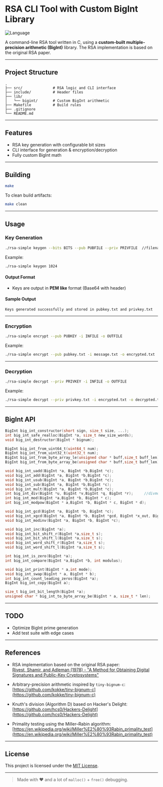 # RSA CLI Tool with Custom BigInt Library
 
![Language](https://img.shields.io/badge/language-C-blue)

A command-line RSA tool written in C, using a **custom-built multiple-precision arithmetic (BigInt)** library. The RSA implementation is based on the original RSA paper.

---

## Project Structure

```
.
├── src/              # RSA logic and CLI interface
├── include/          # Header files
├── lib/
│   └── bigint/       # Custom BigInt arithmetic
├── Makefile          # Build rules
├── .gitignore
└── README.md
```

---

##  Features

- RSA key generation with configurable bit sizes  
- CLI interface for generation & encryption/decryption  
- Fully custom BigInt math 

---

## Building

```bash
make
```

To clean build artifacts:

```bash
make clean
```

---

##  Usage

###  Key Generation

```bash
./rsa-simple keygen --bits BITS --pub PUBFILE --priv PRIVFILE  //filenames are optional
```

Example:

```bash
./rsa-simple keygen 1024
```

#### Output Format

- Keys are output in **PEM like** format (Base64 with header)



#### Sample Output

```
Keys generated successfully and stored in pubkey.txt and privkey.txt
```
---
###  Encryption

```bash
./rsa-simple encrypt --pub PUBKEY -i INFILE -o OUTFILE
```
Example:

```bash
./rsa-simple encrypt --pub pubkey.txt -i message.txt -o encrypted.txt
```
---
###  Decryption

```bash
./rsa-simple decrypt --priv PRIVKEY -i INFILE -o OUTFILE
```
Example:

```bash
./rsa-simple decrypt --priv privkey.txt -i encrypted.txt -o decrypted.txt
```
---

## BigInt API


```C
BigInt big_int_constructor(short sign, size_t size, ...);
int big_int_safe_realloc(BigInt *a, size_t new_size_words);
void big_int_destructor(BigInt * bignum);

BigInt big_int_from_uint64_t(uint64_t num);
BigInt big_int_from_uint32_t(uint32_t num);
BigInt big_int_from_byte_array_le(unsigned char * buff,size_t buff_len);
BigInt big_int_from_byte_array_be(unsigned char * buff,size_t buff_len);

void big_int_uadd(BigInt *a, BigInt *b,BigInt *c);
void big_int_add(BigInt *a, BigInt *b,BigInt *c);
void big_int_usub(BigInt *a, BigInt *b,BigInt *c);
void big_int_sub(BigInt *a, BigInt *b,BigInt *c);
void big_int_mult(BigInt *a, BigInt *b,BigInt *c);
int big_int_div(BigInt *u, BigInt *v,BigInt *q, BigInt *r);		//divmod
int big_int_mod(BigInt *a,BigInt *b, BigInt * c);
int big_int_modpow(BigInt * a,BigInt *b, BigInt * c, BigInt * d);

void big_int_gcd(BigInt *a, BigInt *b, BigInt *c);
void big_int_xgcd(BigInt *a, BigInt *b, BigInt *gcd, BigInt *x_out, BigInt *y_out);
void big_int_modinv(BigInt *a, BigInt *b, BigInt *c);

void big_int_inc(BigInt *a);
void big_int_bit_shift_r(BigInt *a,size_t s);
void big_int_bit_shift_l(BigInt *a,size_t s);
void big_int_word_shift_r(BigInt *a,size_t s);
void big_int_word_shift_l(BigInt *a,size_t s);

int big_int_is_zero(BigInt *a);
int big_int_compare(BigInt *a,BigInt *b, int modulus);

void big_int_print(BigInt * a,int mode);
void big_int_swap(BigInt * a, BigInt * b);
int big_int_count_leading_zeros(BigInt *a);
BigInt big_int_copy(BigInt a);

size_t big_int_bit_length(BigInt *a);
unsigned char * big_int_to_byte_array_be(BigInt * a, size_t * len);
```

---

## TODO

- Optimize BigInt prime generation
- Add test suite with edge cases

---

## References

- RSA implementation based on the original RSA paper:  
  [Rivest, Shamir, and Adleman (1978) - "A Method for Obtaining Digital Signatures and Public-Key Cryptosystems"](https://people.csail.mit.edu/rivest/Rsapaper.pdf)

- Arbitrary-precision arithmetic inspired by `tiny-bignum-c`:  
  [https://github.com/kokke/tiny-bignum-c](https://github.com/kokke/tiny-bignum-c)

- Knuth's division (Algorithm D) based on Hacker's Delight:  
  [https://github.com/hcs0/Hackers-Delight](https://github.com/hcs0/Hackers-Delight)

- Primality testing using the Miller–Rabin algorithm:  
  [https://en.wikipedia.org/wiki/Miller%E2%80%93Rabin_primality_test](https://en.wikipedia.org/wiki/Miller%E2%80%93Rabin_primality_test)




---

## License

This project is licensed under the [MIT License](./LICENSE).

---

> Made with ❤️ and a lot of `malloc()` + `free()` debugging.
